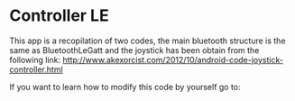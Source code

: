 Controller LE
===================================

This app is a recopilation of two codes, the main bluetooth structure is the same as BluetoothLeGatt and the joystick has been obtain from
the following link: http://www.akexorcist.com/2012/10/android-code-joystick-controller.html

If you want to learn how to modify this code by yourself go to:
